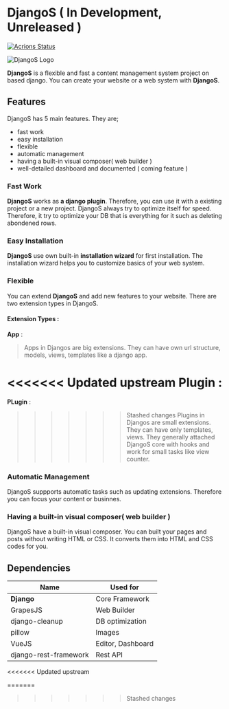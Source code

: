 # DjangoS ( In Development, Unreleased )

[![Acrions Status](https://github.com/Code-Forever-com/Django-CMS/workflows/Djangos/badge.svg)](https://github.com/Code-Forever-com/Django-CMS/actions)

[logo]: logo_url 

![DjangoS Logo][logo]

**DjangoS** is a flexible and fast a content management system project on based django. You can create your website or a web system with **DjangoS**.

## Features
DjangoS has 5 main features. They are;
* fast work 
* easy installation
* flexible
* automatic management
* having a built-in visual composer( web builder )  
* well-detailed dashboard and documented ( coming feature ) 

### Fast Work
**DjangoS** works as **a django plugin**. Therefore, you can use it with a existing project or a new project. DjangoS always try to optimize itself for speed. Therefore, it try to optimize your DB that is everything for it such as deleting abondened rows.       

### Easy Installation
**DjangoS** use own built-in **installation wizard** for first installation. The installation wizard helps you to customize basics of your web system.

### Flexible
You can extend **DjangoS** and add new features to your website. There are two extension types in DjangoS.
#### Extension Types : 
**App** : 
> Apps in Djangos are big extensions. They can have own url structure, models, views, templates like a django app.

<<<<<<< Updated upstream
**Plugin** : 
=======
**PLugin** : 
>>>>>>> Stashed changes
> Plugins in Djangos are small extensions. They can have only templates, views. They generally attached DjangoS core with hooks and work for small tasks like view counter.    

### Automatic Management
DjangoS suppports automatic tasks such as updating extensions. Therefore you can focus your content or businnes. 

### Having a built-in visual composer( web builder )
DjangoS have a built-in visual composer. You can built your pages and posts without writing HTML or CSS. It converts them into HTML and CSS codes for you.

## Dependencies

Name | Used for
---|---
**Django** | Core Framework
GrapesJS | Web Builder
django-cleanup | DB optimization
pillow | Images
VueJS | Editor, Dashboard
django-rest-framework | Rest API
<<<<<<< Updated upstream

=======
>>>>>>> Stashed changes
